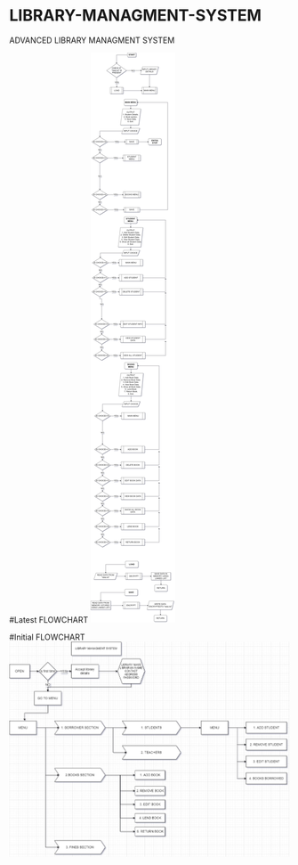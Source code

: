 # LIBRARY-MANAGMENT-SYSTEM
ADVANCED LIBRARY MANAGMENT SYSTEM

#Latest FLOWCHART
 <img src="library managment system_flowchart.jpg" alt="Project logo">

#Initial FLOWCHART
<img src="flow.jpg" alt="Project logo">
